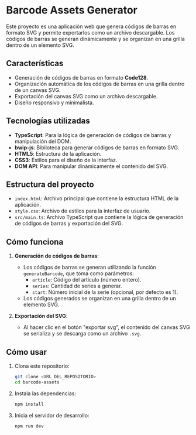 # Barcode Assets Generator

Este proyecto es una aplicación web que genera códigos de barras en formato SVG y permite exportarlos como un archivo descargable. Los códigos de barras se generan dinámicamente y se organizan en una grilla dentro de un elemento SVG.

## Características

- Generación de códigos de barras en formato **Code128**.
- Organización automática de los códigos de barras en una grilla dentro de un canvas SVG.
- Exportación del canvas SVG como un archivo descargable.
- Diseño responsivo y minimalista.

## Tecnologías utilizadas

- **TypeScript**: Para la lógica de generación de códigos de barras y manipulación del DOM.
- **bwip-js**: Biblioteca para generar códigos de barras en formato SVG.
- **HTML5**: Estructura de la aplicación.
- **CSS3**: Estilos para el diseño de la interfaz.
- **DOM API**: Para manipular dinámicamente el contenido del SVG.

## Estructura del proyecto

- `index.html`: Archivo principal que contiene la estructura HTML de la aplicación.
- `style.css`: Archivo de estilos para la interfaz de usuario.
- `src/main.ts`: Archivo TypeScript que contiene la lógica de generación de códigos de barras y exportación del SVG.

## Cómo funciona

1. **Generación de códigos de barras**:

   - Los códigos de barras se generan utilizando la función `generateBarcode`, que toma como parámetros:
     - `article`: Código del artículo (número entero).
     - `series`: Cantidad de series a generar.
     - `start`: Número inicial de la serie (opcional, por defecto es 1).
   - Los códigos generados se organizan en una grilla dentro de un elemento SVG.

2. **Exportación del SVG**:
   - Al hacer clic en el botón "exportar svg", el contenido del canvas SVG se serializa y se descarga como un archivo `.svg`.

## Cómo usar

1. Clona este repositorio:
   ```bash
   git clone <URL_DEL_REPOSITORIO>
   cd barcode-assets
   ```
2. Instala las dependencias:
   ```bash
   npm install
   ```
3. Inicia el servidor de desarrollo:
   ```bash
   npm run dev
   ```
